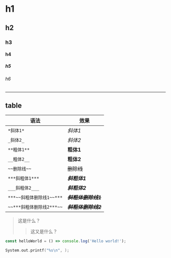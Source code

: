 # h1
## h2
### h3
#### h4
##### h5
###### h6
----
## table

| 语法      | 效果                                     |
|-----------|------------------------------------------|
| `*斜体1*`  | *斜体1* |
| `_斜体2_`  | _斜体2_ |
| `**粗体1**` | **粗体1** |
| `__粗体2__` | __粗体2__ |
| `~~删除线~~` | ~~删除线~~ |
| `***斜粗体1***` | ***斜粗体1*** | 
| `___斜粗体2___` | ___斜粗体2___ |
| `***~~斜粗体删除线1~~***` | ***~~斜粗体删除线1~~*** |
| `~~***斜粗体删除线2***~~` | ~~***斜粗体删除线2***~~ |


>这是什么？
>>这又是什么？
>

```javascript
const helloWorld = () => console.log('Hello world!');
```
```c
System.out.printf("%s\n", );
```